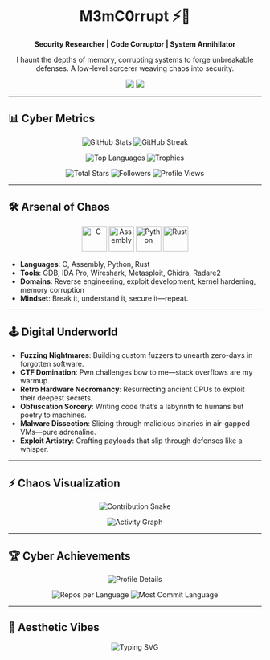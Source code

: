 <h1 align="center">M3mC0rrupt ⚡💾</h1>

<p align="center">
  <strong>Security Researcher | Code Corruptor | System Annihilator</strong>
</p>

<p align="center">
  I haunt the depths of memory, corrupting systems to forge unbreakable defenses. A low-level sorcerer weaving chaos into security.
</p>

<p align="center">
  <img src="https://img.shields.io/badge/OPSEC-Priority%201-critical?style=for-the-badge&logo=lock&color=neon">
  <img src="https://img.shields.io/badge/Status-Lurking%20in%20Shadows-0a0a0a?style=for-the-badge&logo=ghost&color=purple">
</p>

---

## 📊 Cyber Metrics

<p align="center">
  <img src="https://github-readme-stats.vercel.app/api?username=M3mC0rrupt&show_icons=true&theme=cyberpunk&hide=prs,issues&count_private=true&border_radius=10" alt="GitHub Stats">
  <img src="https://github-readme-streak-stats.herokuapp.com/?user=M3mC0rrupt&theme=cyberpunk&hide_border=true&border_radius=10" alt="GitHub Streak">
</p>

<p align="center">
  <img src="https://github-readme-stats.vercel.app/api/top-langs/?username=M3mC0rrupt&layout=compact&theme=cyberpunk&hide=html,css&border_radius=10" alt="Top Languages">
  <img src="https://github-profile-trophy.vercel.app/?username=M3mC0rrupt&theme=cyberpunk&no-frame=true&margin-w=15&column=7" alt="Trophies">
</p>

<p align="center">
  <img src="https://img.shields.io/github/stars/M3mC0rrupt?label=Total%20Stars&style=social&color=neon" alt="Total Stars">
  <img src="https://img.shields.io/github/followers/M3mC0rrupt?label=Followers&style=social&color=purple" alt="Followers">
  <img src="https://komarev.com/ghpvc/?username=M3mC0rrupt&color=ff00ff&style=flat-square&label=Profile+Views" alt="Profile Views">
</p>

---

## 🛠️ Arsenal of Chaos

<p align="center">
  <img src="https://skillicons.dev/icons?i=c&theme=light" alt="C" width="50" height="50"/> 
  <img src="https://skillicons.dev/icons?i=assemblyscript&theme=light" alt="Assembly" width="50" height="50"/> 
  <img src="https://skillicons.dev/icons?i=python&theme=light" alt="Python" width="50" height="50"/> 
  <img src="https://skillicons.dev/icons?i=rust&theme=light" alt="Rust" width="50" height="50"/>
</p>

- **Languages**: C, Assembly, Python, Rust  
- **Tools**: GDB, IDA Pro, Wireshark, Metasploit, Ghidra, Radare2  
- **Domains**: Reverse engineering, exploit development, kernel hardening, memory corruption  
- **Mindset**: Break it, understand it, secure it—repeat.

---

## 🕹️ Digital Underworld

- **Fuzzing Nightmares**: Building custom fuzzers to unearth zero-days in forgotten software.  
- **CTF Domination**: Pwn challenges bow to me—stack overflows are my warmup.  
- **Retro Hardware Necromancy**: Resurrecting ancient CPUs to exploit their deepest secrets.  
- **Obfuscation Sorcery**: Writing code that’s a labyrinth to humans but poetry to machines.  
- **Malware Dissection**: Slicing through malicious binaries in air-gapped VMs—pure adrenaline.  
- **Exploit Artistry**: Crafting payloads that slip through defenses like a whisper.

---

## ⚡ Chaos Visualization

<p align="center">
  <img src="https://github-readme-contribution-snake.vercel.app/snake?username=M3mC0rrupt&color_snake=#ff00ff&color_dots=#ff0000,#00ff00,#0000ff,#ff00ff,#ffff00&theme=dark" alt="Contribution Snake">
</p>

<p align="center">
  <img src="https://github-readme-activity-graph.vercel.app/graph?username=M3mC0rrupt&theme=dracula&hide_border=true&area=true&color=ff00ff&line=00ff00&point=ffffff" alt="Activity Graph">
</p>

---

## 🏆 Cyber Achievements

<p align="center">
  <img src="https://github-profile-summary-cards.vercel.app/api/cards/profile-details?username=M3mC0rrupt&theme=dracula" alt="Profile Details">
</p>

<p align="center">
  <img src="https://github-profile-summary-cards.vercel.app/api/cards/repos-per-language?username=M3mC0rrupt&theme=dracula" alt="Repos per Language">
  <img src="https://github-profile-summary-cards.vercel.app/api/cards/most-commit-language?username=M3mC0rrupt&theme=dracula" alt="Most Commit Language">
</p>

---

## 🌌 Aesthetic Vibes

<p align="center">
  <img src="https://readme-typing-svg.demolab.com?font=Fira+Code&size=20&color=FF00FF&center=true&vCenter=true&width=600&lines=Corrupt+the+Memory,+Secure+the+Future;Chaos+is+my+Canvas;Stay+Paranoid,+Stay+Safe" alt="Typing SVG">
</p>
